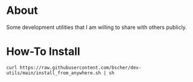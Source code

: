 # About

Some development utilities that I am willing to share with others publicly.

# How-To Install

```
curl https://raw.githubusercontent.com/bscher/dev-utils/main/install_from_anywhere.sh | sh
```

